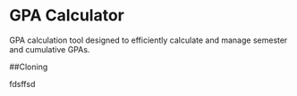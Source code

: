 GPA Calculator
==============
GPA calculation tool designed to efficiently calculate and manage semester and cumulative GPAs.

##Cloning

fdsffsd
